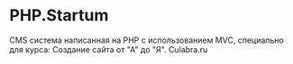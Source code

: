 # PHP.Startum
CMS система написанная на PHP с использованием MVC, специально для курса: Создание сайта от "А" до "Я". Culabra.ru
